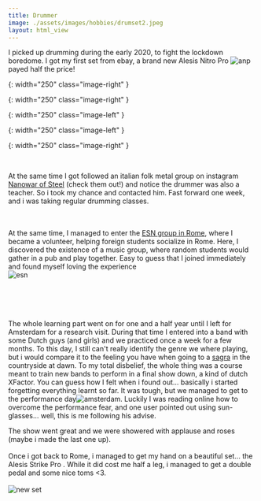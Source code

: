 ```yaml
---
title: Drummer
image: ./assets/images/hobbies/drumset2.jpeg
layout: html_view
---
```

I picked up drumming during the early 2020, to fight the lockdown boredome.
I got my first set from ebay, a brand new Alesis Nitro Pro ![anp] payed half the price! 

[anp]: {{site.url}}/assets/images/hobbies/drumset1.jpeg
{: width="250" class="image-right" } 

[amsterdam]: {{site.url}}/assets/images/hobbies/drumset2.jpeg
{: width="250" class="image-right" } 

[new set]: {{site.url}}/assets/images/hobbies/drumset3.jpeg
{: width="250" class="image-left" } 

[esn]: {{site.url}}/assets/images/hobbies/drumset4.jpeg
{: width="250" class="image-left" } 

[nano]: {{site.url}}/assets/images/hobbies/drumset_vid.mp4
{: width="250" class="image-right" } 

<br />

At the same time I got followed an italian folk metal group on instagram [Nanowar of Steel](https://www.nanowar.it/) (check them out!) and notice the drummer was also a teacher. So i took my chance and contacted him. Fast forward one week, and i was taking regular drumming classes.
<br />
<br />
<br />

At the same time, I managed to enter the [ESN group in Rome](https://romaase.esn.it/), where I became a volunteer, helping foreign students socialize in Rome. Here, I discovered the existence of a music group, where random students would gather in a pub and play together. Easy to guess that I joined immediately and found myself loving the experience 
<br />
![esn]
<br />
<br /><br /><br /><br />


The whole learning part went on for one and a half year until I left for Amsterdam for a research visit. During that time I entered into a band with some Dutch guys (and girls) and we practiced once a week for a few months. 
To this day, I still can't really identify the genre we where playing, but i would compare it to the feeling you have when going to a [sagra](https://mycornerofitaly.com/italian-sagra/) in the countryside at dawn. To my total disbelief, the whole thing was a course meant to train new bands to perform in a final show down, a kind of dutch XFactor. 
You can guess how I felt when i found out... basically i started forgetting everything learnt so far. It was tough, but we managed to get to the performance day![amsterdam]. Luckily I was reading online how to overcome the performance fear, and one user pointed out using sun-glasses... well, this is me following his advise.

The show went great and we were showered with applause and roses (maybe i made the last one up). 
<br />
<br />
Once i got back to Rome, i managed to get my hand on a beautiful set... the Alesis Strike Pro  . While it did cost me half a leg, i managed to get a double pedal and some nice toms <3. 
<br />
<br />
![new set]

                                                
